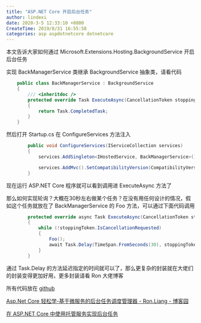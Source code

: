 ```yaml
---
title: "ASP.NET Core 开启后台任务"
author: lindexi
date: 2020-3-5 12:33:10 +0800
CreateTime: 2019/8/31 16:55:58
categories: asp aspdotnetcore dotnetcore
---
```


本文告诉大家如何通过 Microsoft.Extensions.Hosting.BackgroundService  开启后台任务

<!--more-->


<!-- CreateTime:2019/8/31 16:55:58 -->

<!-- 标签：asp,aspdotnetcore,dotnetcore -->

实现 BackManagerService 类继承 BackgroundService 抽象类，请看代码

```csharp
    public class BackManagerService : BackgroundService
    {
        /// <inheritdoc />
        protected override Task ExecuteAsync(CancellationToken stoppingToken)
        {
            return Task.CompletedTask;
        }
    }
```

然后打开 Startup.cs 在 ConfigureServices 方法注入

```csharp
        public void ConfigureServices(IServiceCollection services)
        {
            services.AddSingleton<IHostedService, BackManagerService>();

            services.AddMvc().SetCompatibilityVersion(CompatibilityVersion.Version_2_1);
        }
```

现在运行 ASP.NET Core 程序就可以看到调用进 ExecuteAsync 方法了

那么如何实现轮询？大概在30秒左右做某个任务？在没有用任何设计的情况，假如这个任务就放在了 BackManagerService 的 Foo 方法，可以通过下面代码调用

```csharp
        protected override async Task ExecuteAsync(CancellationToken stoppingToken)
        {
            while (!stoppingToken.IsCancellationRequested)
            {
                Foo();
                await Task.Delay(TimeSpan.FromSeconds(30), stoppingToken);
            }
        }
```

通过 Task.Delay 的方法延迟指定的时间就可以了，那么更复杂的封装就在大佬们的封装变得更加好用，更多封装请看 Ron 大佬博客

所有代码放在 [github](https://github.com/lindexi/lindexi_gd/tree/8260ae90d65d616e284b54841e2f95ca6a34f8a3/KorburxetiCheewharorwale )

[Asp.Net Core 轻松学-基于微服务的后台任务调度管理器 - Ron.Liang - 博客园](https://www.cnblogs.com/viter/p/10078488.html )

[在 ASP.NET Core 中使用托管服务实现后台任务](https://docs.microsoft.com/zh-cn/aspnet/core/fundamentals/host/hosted-services?view=aspnetcore-2.2 )

